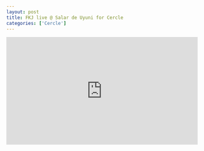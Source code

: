 ```yaml
---
layout: post
title: FKJ live @ Salar de Uyuni for Cercle
categories: ['Cercle']
---
```


<style>.embed-container { position: relative; padding-bottom: 56.25%; height: 0; overflow: hidden; max-width: 100%; } .embed-container iframe, .embed-container object, .embed-container embed { position: absolute; top: 0; left: 0; width: 100%; height: 100%; }</style><div class='embed-container'><iframe src='https://www.youtube.com/embed/sCNlt5nvSI8' frameborder='0' allowfullscreen></iframe></div>